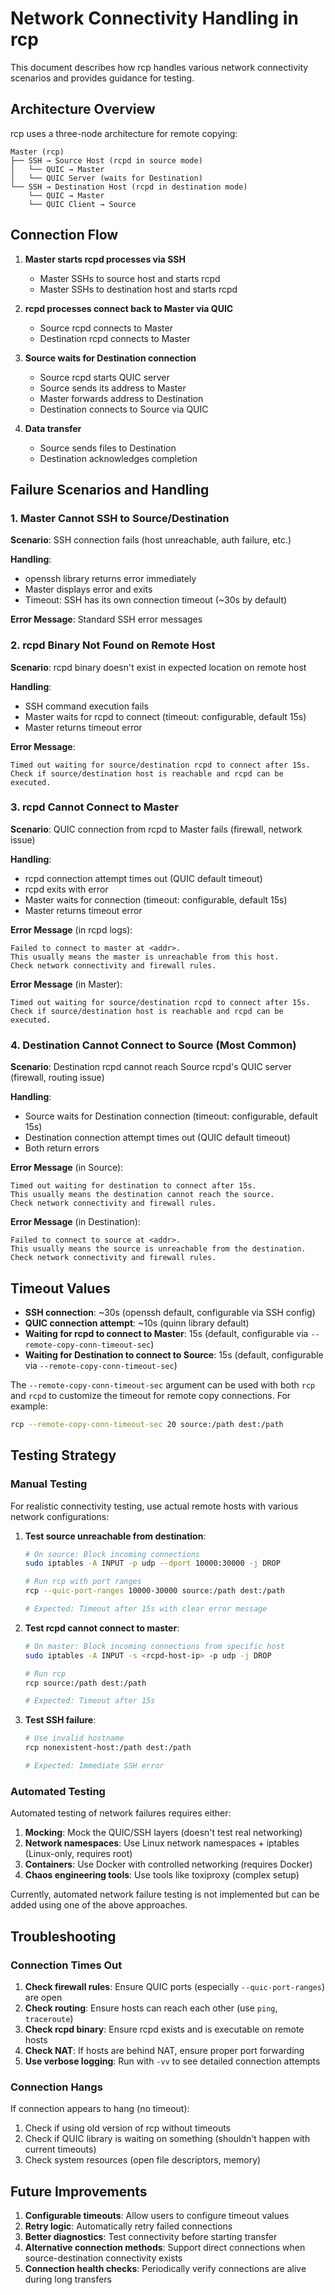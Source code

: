 # Network Connectivity Handling in rcp

This document describes how rcp handles various network connectivity scenarios and provides guidance for testing.

## Architecture Overview

rcp uses a three-node architecture for remote copying:

```
Master (rcp)
├── SSH → Source Host (rcpd in source mode)
│   └── QUIC → Master
│   └── QUIC Server (waits for Destination)
└── SSH → Destination Host (rcpd in destination mode)
    └── QUIC → Master
    └── QUIC Client → Source
```

## Connection Flow

1. **Master starts rcpd processes via SSH**
   - Master SSHs to source host and starts rcpd
   - Master SSHs to destination host and starts rcpd

2. **rcpd processes connect back to Master via QUIC**
   - Source rcpd connects to Master
   - Destination rcpd connects to Master

3. **Source waits for Destination connection**
   - Source rcpd starts QUIC server
   - Source sends its address to Master
   - Master forwards address to Destination
   - Destination connects to Source via QUIC

4. **Data transfer**
   - Source sends files to Destination
   - Destination acknowledges completion

## Failure Scenarios and Handling

### 1. Master Cannot SSH to Source/Destination

**Scenario**: SSH connection fails (host unreachable, auth failure, etc.)

**Handling**:
- openssh library returns error immediately
- Master displays error and exits
- Timeout: SSH has its own connection timeout (~30s by default)

**Error Message**: Standard SSH error messages

### 2. rcpd Binary Not Found on Remote Host

**Scenario**: rcpd binary doesn't exist in expected location on remote host

**Handling**:
- SSH command execution fails
- Master waits for rcpd to connect (timeout: configurable, default 15s)
- Master returns timeout error

**Error Message**:
```
Timed out waiting for source/destination rcpd to connect after 15s.
Check if source/destination host is reachable and rcpd can be executed.
```

### 3. rcpd Cannot Connect to Master

**Scenario**: QUIC connection from rcpd to Master fails (firewall, network issue)

**Handling**:
- rcpd connection attempt times out (QUIC default timeout)
- rcpd exits with error
- Master waits for connection (timeout: configurable, default 15s)
- Master returns timeout error

**Error Message** (in rcpd logs):
```
Failed to connect to master at <addr>.
This usually means the master is unreachable from this host.
Check network connectivity and firewall rules.
```

**Error Message** (in Master):
```
Timed out waiting for source/destination rcpd to connect after 15s.
Check if source/destination host is reachable and rcpd can be executed.
```

### 4. Destination Cannot Connect to Source (**Most Common**)

**Scenario**: Destination rcpd cannot reach Source rcpd's QUIC server (firewall, routing issue)

**Handling**:
- Source waits for Destination connection (timeout: configurable, default 15s)
- Destination connection attempt times out (QUIC default timeout)
- Both return errors

**Error Message** (in Source):
```
Timed out waiting for destination to connect after 15s.
This usually means the destination cannot reach the source.
Check network connectivity and firewall rules.
```

**Error Message** (in Destination):
```
Failed to connect to source at <addr>.
This usually means the source is unreachable from the destination.
Check network connectivity and firewall rules.
```

## Timeout Values

- **SSH connection**: ~30s (openssh default, configurable via SSH config)
- **QUIC connection attempt**: ~10s (quinn library default)
- **Waiting for rcpd to connect to Master**: 15s (default, configurable via `--remote-copy-conn-timeout-sec`)
- **Waiting for Destination to connect to Source**: 15s (default, configurable via `--remote-copy-conn-timeout-sec`)

The `--remote-copy-conn-timeout-sec` argument can be used with both `rcp` and `rcpd` to customize the timeout for remote copy connections. For example:

```bash
rcp --remote-copy-conn-timeout-sec 20 source:/path dest:/path
```

## Testing Strategy

### Manual Testing

For realistic connectivity testing, use actual remote hosts with various network configurations:

1. **Test source unreachable from destination**:
   ```bash
   # On source: Block incoming connections
   sudo iptables -A INPUT -p udp --dport 10000:30000 -j DROP

   # Run rcp with port ranges
   rcp --quic-port-ranges 10000-30000 source:/path dest:/path

   # Expected: Timeout after 15s with clear error message
   ```

2. **Test rcpd cannot connect to master**:
   ```bash
   # On master: Block incoming connections from specific host
   sudo iptables -A INPUT -s <rcpd-host-ip> -p udp -j DROP

   # Run rcp
   rcp source:/path dest:/path

   # Expected: Timeout after 15s
   ```

3. **Test SSH failure**:
   ```bash
   # Use invalid hostname
   rcp nonexistent-host:/path dest:/path

   # Expected: Immediate SSH error
   ```

### Automated Testing

Automated testing of network failures requires either:

1. **Mocking**: Mock the QUIC/SSH layers (doesn't test real networking)
2. **Network namespaces**: Use Linux network namespaces + iptables (Linux-only, requires root)
3. **Containers**: Use Docker with controlled networking (requires Docker)
4. **Chaos engineering tools**: Use tools like toxiproxy (complex setup)

Currently, automated network failure testing is not implemented but can be added using one of the above approaches.

## Troubleshooting

### Connection Times Out

1. **Check firewall rules**: Ensure QUIC ports (especially `--quic-port-ranges`) are open
2. **Check routing**: Ensure hosts can reach each other (use `ping`, `traceroute`)
3. **Check rcpd binary**: Ensure rcpd exists and is executable on remote hosts
4. **Check NAT**: If hosts are behind NAT, ensure proper port forwarding
5. **Use verbose logging**: Run with `-vv` to see detailed connection attempts

### Connection Hangs

If connection appears to hang (no timeout):
1. Check if using old version of rcp without timeouts
2. Check if QUIC library is waiting on something (shouldn't happen with current timeouts)
3. Check system resources (open file descriptors, memory)

## Future Improvements

1. **Configurable timeouts**: Allow users to configure timeout values
2. **Retry logic**: Automatically retry failed connections
3. **Better diagnostics**: Test connectivity before starting transfer
4. **Alternative connection methods**: Support direct connections when source-destination connectivity exists
5. **Connection health checks**: Periodically verify connections are alive during long transfers
